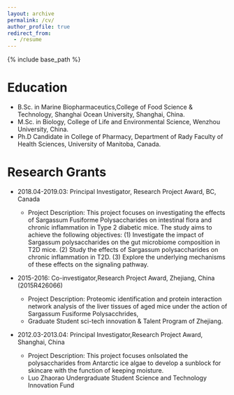 ```yaml
---
layout: archive
permalink: /cv/
author_profile: true
redirect_from:
  - /resume
---
```


{% include base_path %}

Education
======
* B.Sc. in Marine Biopharmaceutics,College of Food Science & Technology, Shanghai Ocean University, Shanghai, China.
* M.Sc. in Biology, College of Life and Environmental Science, Wenzhou University, China.
* Ph.D Candidate in College of Pharmacy, Department of Rady Faculty of Health Sciences, University of Manitoba, Canada. 

Research Grants
======
* 2018.04-2019.03: Principal Investigator, Research Project Award, BC, Canada
  * Project Description: This project focuses on investigating the effects of Sargassum Fusiforme Polysaccharides on intestinal flora and chronic inflammation in Type 2  diabetic mice. The study aims to achieve the following objectives: (1) Investigate the impact of Sargassum polysaccharides on the gut microbiome composition in T2D mice. (2) Study the effects of Sargassum polysaccharides on chronic inflammation in T2D. (3) Explore the underlying mechanisms of these effects on the signaling pathway.

* 2015-2016: Co-investigator,Research Project Award, Zhejiang, China (2015R426066)
  * Project Description: Proteomic identification and protein interaction network analysis of the liver tissues of aged mice under the action of Sargassum Fusiforme Polysacchrides, 
  * Graduate Student sci-tech innovation & Talent Program of Zhejiang.
  
* 2012.03-2013.04: Principal Investigator,Research Project Award, Shanghai, China
  * Project Description: This project focuses onIsolated the polysaccharides from Antarctic ice algae to develop a sunblock for skincare with the function of keeping moisture.
  * Luo Zhaorao Undergraduate Student Science and Technology Innovation Fund
